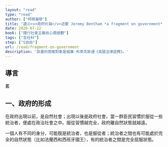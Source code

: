 ```yaml
---
layout: "read"
type: "read"
author: ["柯棋瀚學"]
title: "邊沁<v>政府片論</v>述要 Jeremy Bentham *a fragment on government*"
date: 2020-07-22
book: ["踐行社會主義核心價値觀"]
tags: ["哲社科"]
step: ["5自由"]
url: /read/fragment-on-government
description: '該書的商榷對象是威廉·布萊克斯通《英國法律詮釋》。'
---
```


## 導言

畧

## 一、政府的形成

在政府出現以前，是自然社會；出現以後是政府社會。當一群臣民習慣於服從一些統治者，便處在政治社會之中。服從習慣越完全，政府離自然狀態就越遠。

一個人有不同的身分，可能旣是統治者，也是服從者；統治者之間也有可能處於完全的自然狀態（比如法蘭西和西班牙國王），有的統治者之間是完全屈服狀態。



































